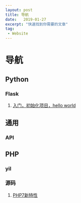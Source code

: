 ```yaml
---
layout: post
title: 导航
date:   2019-01-27
excerpt: "快速找到你需要的文章"
tag:
 - Website
---
```




# 导航



## Python

### Flask

1. [入门，初始化项目，hello world](/190127.md)

## 通用

### API



## PHP

### yil



### 源码

1. [PHP7新特性](/190130.md)